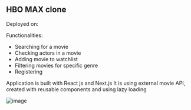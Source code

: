 ## HBO MAX clone

Deployed on: <a href="https://festive-ritchie-52d70c.netlify.app/" target="_blank"></a>

Functionalities:
- Searching for a movie
- Checking actors in a movie
- Adding movie to watchlist
- Filtering movies for specific genre
- Registering

Application is built with React js and Next.js
It is using external movie API, created with reusable components and using lazy loading

![image](https://user-images.githubusercontent.com/73281734/197754454-dd3c76bb-e29f-475d-a68a-86ca215656d3.png)

